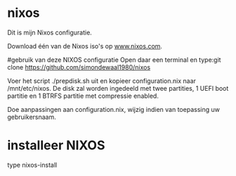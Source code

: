 # nixos
Dit is mijn Nixos configuratie.

Download één van de Nixos iso's op www.nixos.com.

#gebruik van deze NIXOS configuratie 
Open daar een terminal en type:git clone https://github.com/simondewaal1980/nixos

Voer het script ./prepdisk.sh uit en kopieer configuration.nix naar /mnt/etc/nixos. De disk zal worden ingedeeld met twee partities, 1 UEFI boot partitie en 1 BTRFS partitie met compressie enabled. 

Doe aanpassingen aan configuration.nix, wijzig indien van toepassing uw gebruikersnaam.

# installeer NIXOS

type nixos-install
